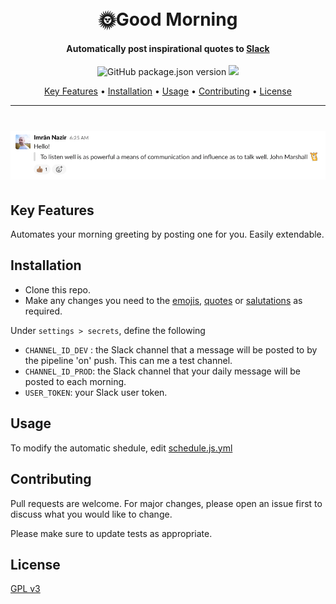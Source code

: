 <h1 align="center">
  <br>
  🌞Good Morning
</h1>

<h4 align="center">Automatically post inspirational quotes to 
<a href="https://slack.com">Slack</a>
</h4>

<p align="center">
  <a>
    <img alt="GitHub package.json version" src="https://img.shields.io/github/package-json/v/timebandit/good-morning">
  </a>
  <a href="https://github.com/TimeBandit/good-morning/workflows/Node.js%20CI/badge.svg">
    <img src="https://github.com/TimeBandit/good-morning/workflows/Node.js%20CI/badge.svg">
  </a>
</p>

<p align="center">
  <a href="#key-features">Key Features</a> •
  <a href="#installation">Installation</a> •
  <a href="#usage">Usage</a> •
  <a href="#contributing">Contributing</a> •
  <a href="#license">License</a>
</p>

<hr>
<h1 align="center">
  <img src="./src/assets/banner.png">
</h1>

## Key Features

Automates your morning greeting by posting one for you. Easily extendable.

## Installation

- Clone this repo.
- Make any changes you need to the [emojis](src/emojis.ts), [quotes](src/quotes.ts) or [salutations](src/salutations.ts) as required.

Under `settings > secrets`, define the following

- `CHANNEL_ID_DEV` : the Slack channel that a message will be posted to by the pipeline 'on' push. This can me a test channel.
- `CHANNEL_ID_PROD`: the Slack channel that your daily message will be posted to each morning.
- `USER_TOKEN`: your Slack user token.

## Usage

To modify the automatic shedule, edit [schedule.js.yml](.github/workflows/schedule.js.yml)

## Contributing

Pull requests are welcome. For major changes, please open an issue first to discuss what you would like to change.

Please make sure to update tests as appropriate.

## License

[GPL v3](https://choosealicense.com/licenses/gpl-3.0)
